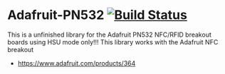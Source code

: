 # Adafruit-PN532 [![Build Status](https://github.com/adafruit/Adafruit-PN532/workflows/Arduino%20Library%20CI/badge.svg)](https://github.com/adafruit/Adafruit-PN532/actions)


This is a unfinished library for the Adafruit PN532 NFC/RFID breakout boards using HSU mode only!!!
This library works with the Adafruit NFC breakout

  * https://www.adafruit.com/products/364

